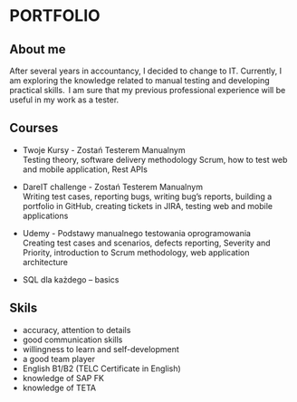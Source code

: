 # PORTFOLIO
## About me 
After several years in accountancy, I decided to change to IT. Currently, I am exploring the knowledge related to manual testing and developing practical skills.  I am sure that my previous professional experience will be useful in my work as a tester. 

## Courses 
* Twoje Kursy  - Zostań Testerem Manualnym  
Testing theory, software delivery methodology Scrum, how to test web and mobile application, Rest APIs  

* DareIT challenge  - Zostań Testerem Manualnym  
Writing test cases, reporting bugs, writing bug’s reports, building a portfolio in GitHub, creating tickets in JIRA, testing web and mobile applications  

* Udemy - Podstawy manualnego testowania oprogramowania  
Creating test cases and scenarios, defects reporting, Severity and Priority, introduction to Scrum methodology, web application architecture   

* SQL dla każdego – basics   



## Skils 	 
* accuracy, attention to details 
* good communication skills 
* willingness to learn and self-development  
* a good team player 
* English B1/B2 (TELC Certificate in English) 
* knowledge of SAP FK  
* knowledge of TETA 
